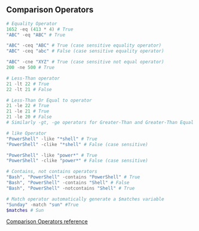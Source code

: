 ## Comparison Operators
```powershell
# Equality Operator
1652 -eq (413 * 4) # True
"ABC" -eq "ABC" # True

"ABC" -ceq "ABC" # True (case sensitive equality operator)
"ABC" -ceq "abc" # False (case sensitive equality operator)

"ABC" -cne "XYZ" # True (case sensitive not equal operator)
200 -ne 500 # True

# Less-Than operator
21 -lt 22 # True 
22 -lt 21 # False 

# Less-Than Or Equal to operator
21 -le 22 # True 
21 -le 21 # True 
21 -le 20 # False 
# Similarly -gt, -ge operators for Greater-Than and Greater-Than Equal to

# like Operator
"PowerShell" -like "*shell" # True
"PowerShell" -clike "*shell" # False (case sensitive)

"PowerShell" -like "power*" # True
"PowerShell" -clike "power*" # False (case sensitive)

# Contains, not contains operators
"Bash", "PowerShell" -contains "PowerShell" # True
"Bash", "PowerShell" -contains "Shell" # False 
"Bash", "PowerShell" -notcontains "Shell" # True

# Match operator automatically generate a $matches variable
"Sunday" -match "sun" #True
$matches # Sun
```
[Comparison Operators reference](https://docs.microsoft.com/en-us/powershell/module/microsoft.powershell.core/about/about_comparison_operators?view=powershell-6)